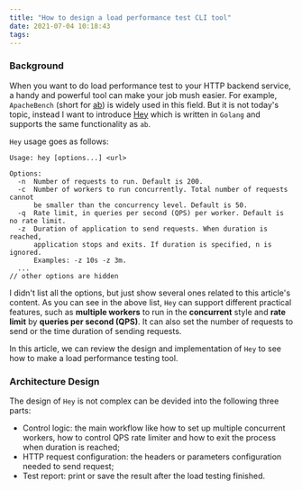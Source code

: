 ```yaml
---
title: "How to design a load performance test CLI tool"
date: 2021-07-04 10:18:43
tags:
---
```


### Background

When you want to do load performance test to your HTTP backend service, a handy and powerful tool can make your job mush easier. For example, `ApacheBench` (short for [ab](https://en.wikipedia.org/wiki/ApacheBench)) is widely used in this field. But it is not today's topic, instead I want to introduce [Hey](https://github.com/rakyll/hey) which is written in `Golang` and supports the same functionality as `ab`.  

`Hey` usage goes as follows:

```golang
Usage: hey [options...] <url>

Options:
  -n  Number of requests to run. Default is 200.
  -c  Number of workers to run concurrently. Total number of requests cannot
      be smaller than the concurrency level. Default is 50.
  -q  Rate limit, in queries per second (QPS) per worker. Default is no rate limit.
  -z  Duration of application to send requests. When duration is reached,
      application stops and exits. If duration is specified, n is ignored.
      Examples: -z 10s -z 3m.
  ...
// other options are hidden
```

I didn't list all the options, but just show several ones related to this article's content. As you can see in the above list, `Hey` can support different practical features, such as **multiple workers** to run in the **concurrent** style and **rate limit** by **queries per second (QPS)**. It can also set the number of requests to send or the time duration of sending requests.

In this article, we can review the design and implementation of `Hey` to see how to make a load performance testing tool.


### Architecture Design
The design of `Hey` is not complex can be devided into the following three parts:
- Control logic: the main workflow like how to set up multiple concurrent workers, how to control QPS rate limiter and how to exit the process when duration is reached; 
- HTTP request configuration: the headers or parameters configuration needed to send  request;   
- Test report: print or save the result after the load testing finished. 


